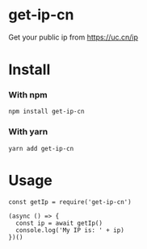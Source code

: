 # get-ip-cn
Get your public ip from https://uc.cn/ip

# Install

### With npm
```
npm install get-ip-cn
```

### With yarn
```
yarn add get-ip-cn
```

# Usage

```
const getIp = require('get-ip-cn')

(async () => {
  const ip = await getIp()
  console.log('My IP is: ' + ip)
})()
```
